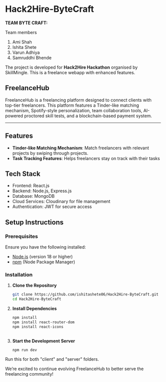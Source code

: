 # Hack2Hire-ByteCraft
**TEAM BYTE CRAFT:**

Team members
1. Ami Shah
2. Ishita Shete
3. Varun Adhiya
4. Samruddhi Bhende

The project is developed for **Hack2Hire Hackathon** organised by SkillMingle. This is a freelance webapp with enhanced features. 

## FreelanceHub

FreelanceHub is a freelancing platform designed to connect clients with top-tier freelancers. This platform features a Tinder-like matching mechanism, Spotify-style personalization, team collaboration tools, AI-powered proctored skill tests, and a blockchain-based payment system.


---

## Features

- **Tinder-like Matching Mechanism**: Match freelancers with relevant projects by swiping through projects.
- **Task Tracking Features**: Helps freelancers stay on track with their tasks

## Tech Stack
- Frontend: React.js
- Backend: Node.js, Express.js
- Database: MongoDB
- Cloud Services: Cloudinary for file management
- Authentication: JWT for secure access

## Setup Instructions

### Prerequisites

Ensure you have the following installed:

- [Node.js](https://nodejs.org/) (version 18 or higher)
- [npm](https://www.npmjs.com/) (Node Package Manager)

### Installation

1. **Clone the Repository**

   ```bash
   git clone https://github.com/ishitashete06/Hack2Hire-ByteCraft.git
   cd Hack2Hire-ByteCraft

2. **Install Dependencies**

   ```bash
   npm install
   npm install react-router-dom
   npm install react-icons
  

3. **Start the Development Server**

   ```bash
   npm run dev
Run this for both "client" and "server" folders.

We’re excited to continue evolving FreelanceHub to better serve the freelancing community!
